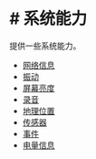 <!-- 源地址: https://iot.mi.com/vela/quickapp/zh/features/system/ -->

# # 系统能力

提供一些系统能力。

  * [网络信息](</vela/quickapp/zh/features/system/network.html>)
  * [振动](</vela/quickapp/zh/features/system/vibrator.html>)
  * [屏幕亮度](</vela/quickapp/zh/features/system/brightness.html>)
  * [录音](</vela/quickapp/zh/features/system/record.html>)
  * [地理位置](</vela/quickapp/zh/features/system/geolocation.html>)
  * [传感器](</vela/quickapp/zh/features/system/sensor.html>)
  * [事件](</vela/quickapp/zh/features/system/event.html>)
  * [电量信息](</vela/quickapp/zh/features/system/battery.html>)

